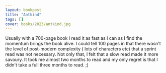 ```yaml
---
layout: bookpost
title: "Antkind"
tags: []
cover: books/2023/antkind.jpg
---
```


Usually with a 700-page book I read it as fast as I can as I find the momentum brings the book alive. I could tell 100 
pages in that there wasn't the level of post-modern complexity ( lots of characters etc) that a sprint read was not 
necessary. Not only that, I felt that a slow read made it more savoury. It took me almost two months to read and my 
only regret is that I didn't take a full three months to read. ;)